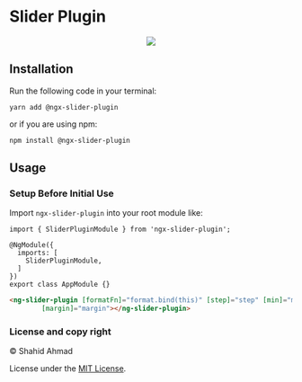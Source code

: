 # Slider Plugin


<p align="center">
  <a href="https://twitter.com/__bangash"><img src="https://img.shields.io/twitter/follow/__bangash.svg?label=Follow"/></a>
</p>



## Installation

Run the following code in your terminal:

```
yarn add @ngx-slider-plugin
```

or if you are using npm:

```
npm install @ngx-slider-plugin
```

## Usage

### Setup Before Initial Use

Import `ngx-slider-plugin` into your root module like:

```TS
import { SliderPluginModule } from 'ngx-slider-plugin';

@NgModule({
  imports: [
    SliderPluginModule,
  ]
})
export class AppModule {}
```

```html
<ng-slider-plugin [formatFn]="format.bind(this)" [step]="step" [min]="min" [max]="max" [formControl]="dates"
        [margin]="margin"></ng-slider-plugin>
```

### License and copy right
&copy; Shahid Ahmad

License under the [MIT License](LICENSE).
